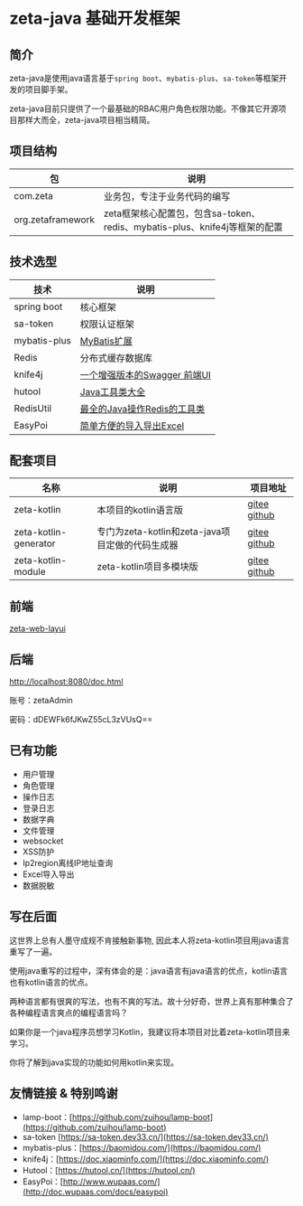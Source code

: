 # zeta-java 基础开发框架

## 简介
zeta-java是使用java语言基于`spring boot`、`mybatis-plus`、`sa-token`等框架开发的项目脚手架。

zeta-java目前只提供了一个最基础的RBAC用户角色权限功能。不像其它开源项目那样大而全，zeta-java项目相当精简。

## 项目结构

| 包                         | 说明                                                                    |
| -------------------------- | ---------------------------------------------------------------------- |
| com.zeta                  | 业务包，专注于业务代码的编写                                               |
| org.zetaframework         | zeta框架核心配置包，包含sa-token、redis、mybatis-plus、knife4j等框架的配置   |


## 技术选型

| 技术                         | 说明                                                         |
|----------------------------| ------------------------------------------------------------ |
| spring boot                | 核心框架                                                     |
| sa-token                   | 权限认证框架                                                     |
| mybatis-plus               | [MyBatis扩展](https://doc.xiaominfo.com/)                      |
| Redis                      | 分布式缓存数据库                                             |
| knife4j                    | [一个增强版本的Swagger 前端UI](https://doc.xiaominfo.com/knife4j/)  |
| hutool                     | [Java工具类大全](https://hutool.cn/docs/#/)                  |
| RedisUtil                  | [最全的Java操作Redis的工具类](https://gitee.com/whvse/RedisUtil) |
| EasyPoi                    | [简单方便的导入导出Excel](https://gitee.com/lemur/easypoi) |

## 配套项目

| 名称                    | 说明                                 | 项目地址                                                     |
|-----------------------|------------------------------------| ------------------------------------------------------------ |
| zeta-kotlin           | 本项目的kotlin语言版                | [gitee](https://gitee.com/xia5800/zeta-kotlin) [github](https://github.com/xia5800/zeta-kotlin)|
| zeta-kotlin-generator | 专门为zeta-kotlin和zeta-java项目定做的代码生成器 | [gitee](https://gitee.com/xia5800/zeta-java-generator)  [github](https://github.com/xia5800/zeta-java-generator) |
| zeta-kotlin-module    | zeta-kotlin项目多模块版                  | [gitee](https://gitee.com/xia5800/zeta-java-module) [github](https://github.com/xia5800/springboot-kotlin-module)|

## 前端
[zeta-web-layui](https://gitee.com/xia5800/zeta-web-layui)

## 后端
[http://localhost:8080/doc.html](http://localhost:8080/doc.html)

账号：zetaAdmin

密码：dDEWFk6fJKwZ55cL3zVUsQ==

## 已有功能

- 用户管理
- 角色管理
- 操作日志
- 登录日志
- 数据字典
- 文件管理
- websocket
- XSS防护
- Ip2region离线IP地址查询
- Excel导入导出
- 数据脱敏

## 写在后面

这世界上总有人墨守成规不肯接触新事物, 因此本人将zeta-kotlin项目用java语言重写了一遍。

使用java重写的过程中，深有体会的是：java语言有java语言的优点，kotlin语言也有kotlin语言的优点。

两种语言都有很爽的写法，也有不爽的写法。故十分好奇，世界上真有那种集合了各种编程语言爽点的编程语言吗？

如果你是一个java程序员想学习Kotlin，我建议将本项目对比着zeta-kotlin项目来学习。

你将了解到java实现的功能如何用kotlin来实现。

## 友情链接 & 特别鸣谢

- lamp-boot：[https://github.com/zuihou/lamp-boot](https://github.com/zuihou/lamp-boot)
- sa-token [https://sa-token.dev33.cn/](https://sa-token.dev33.cn/)
- mybatis-plus：[https://baomidou.com/](https://baomidou.com/)
- knife4j：[https://doc.xiaominfo.com/](https://doc.xiaominfo.com/)
- Hutool：[https://hutool.cn/](https://hutool.cn/)
- EasyPoi：[http://www.wupaas.com/](http://doc.wupaas.com/docs/easypoi)
